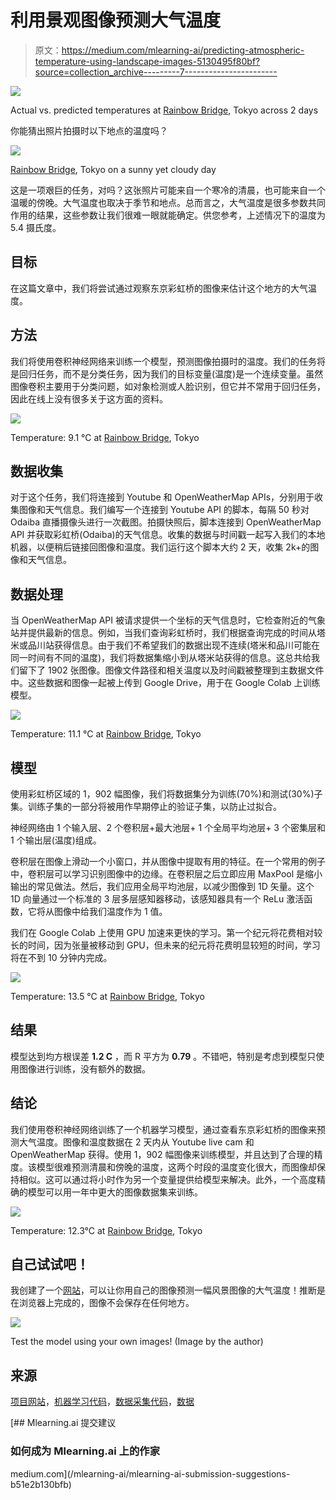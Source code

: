 # 利用景观图像预测大气温度

> 原文：<https://medium.com/mlearning-ai/predicting-atmospheric-temperature-using-landscape-images-5130495f80bf?source=collection_archive---------7----------------------->

![](img/ea2d01f66cd41355dfff60fff8342e1c.png)

Actual vs. predicted temperatures at [Rainbow Bridge](https://www.youtube.com/watch?v=n3B8fp-Henc), Tokyo across 2 days

你能猜出照片拍摄时以下地点的温度吗？

![](img/79ad0af476a6095ca11a19c9dc6fceaf.png)

[Rainbow Bridge](https://www.youtube.com/watch?v=n3B8fp-Henc), Tokyo on a sunny yet cloudy day

这是一项艰巨的任务，对吗？这张照片可能来自一个寒冷的清晨，也可能来自一个温暖的傍晚。大气温度也取决于季节和地点。总而言之，大气温度是很多参数共同作用的结果，这些参数让我们很难一眼就能确定。供您参考，上述情况下的温度为 5.4 摄氏度。

## 目标

在这篇文章中，我们将尝试通过观察东京彩虹桥的图像来估计这个地方的大气温度。

## 方法

我们将使用卷积神经网络来训练一个模型，预测图像拍摄时的温度。我们的任务将是回归任务，而不是分类任务，因为我们的目标变量(温度)是一个连续变量。虽然图像卷积主要用于分类问题，如对象检测或人脸识别，但它并不常用于回归任务，因此在线上没有很多关于这方面的资料。

![](img/ba0400ee24b915a21d0a61d47b277ab1.png)

Temperature: 9.1 °C at [Rainbow Bridge](https://www.youtube.com/watch?v=n3B8fp-Henc), Tokyo

## 数据收集

对于这个任务，我们将连接到 Youtube 和 OpenWeatherMap APIs，分别用于收集图像和天气信息。我们编写一个连接到 Youtube API 的脚本，每隔 50 秒对 Odaiba 直播摄像头进行一次截图。拍摄快照后，脚本连接到 OpenWeatherMap API 并获取彩虹桥(Odaiba)的天气信息。收集的数据与时间戳一起写入我们的本地机器，以便稍后链接回图像和温度。我们运行这个脚本大约 2 天，收集 2k+的图像和天气信息。

## 数据处理

当 OpenWeatherMap API 被请求提供一个坐标的天气信息时，它检查附近的气象站并提供最新的信息。例如，当我们查询彩虹桥时，我们根据查询完成的时间从塔米或品川站获得信息。由于我们不希望我们的数据出现不连续(塔米和品川可能在同一时间有不同的温度)，我们将数据集缩小到从塔米站获得的信息。这总共给我们留下了 1902 张图像。图像文件路径和相关温度以及时间戳被整理到主数据文件中。这些数据和图像一起被上传到 Google Drive，用于在 Google Colab 上训练模型。

![](img/9e8f360e43369404d150336fea690b07.png)

Temperature: 11.1 °C at [Rainbow Bridge](https://www.youtube.com/watch?v=n3B8fp-Henc), Tokyo

## 模型

使用彩虹桥区域的 1，902 幅图像，我们将数据集分为训练(70%)和测试(30%)子集。训练子集的一部分将被用作早期停止的验证子集，以防止过拟合。

神经网络由 1 个输入层、2 个卷积层+最大池层+ 1 个全局平均池层+ 3 个密集层和 1 个输出层(温度)组成。

卷积层在图像上滑动一个小窗口，并从图像中提取有用的特征。在一个常用的例子中，卷积层可以学习识别图像中的边缘。在卷积层之后立即应用 MaxPool 是缩小输出的常见做法。然后，我们应用全局平均池层，以减少图像到 1D 矢量。这个 1D 向量通过一个标准的 3 层多层感知器移动，该感知器具有一个 ReLu 激活函数，它将从图像中给我们温度作为 1 值。

我们在 Google Colab 上使用 GPU 加速来更快的学习。第一个纪元将花费相对较长的时间，因为张量被移动到 GPU，但未来的纪元将花费明显较短的时间，学习将在不到 10 分钟内完成。

![](img/99b216a29e2a36486945b830fdbe0d9d.png)

Temperature: 13.5 °C at [Rainbow Bridge](https://www.youtube.com/watch?v=n3B8fp-Henc), Tokyo

## 结果

模型达到均方根误差 **1.2 C** ，而 R 平方为 **0.79** 。不错吧，特别是考虑到模型只使用图像进行训练，没有额外的数据。

## 结论

我们使用卷积神经网络训练了一个机器学习模型，通过查看东京彩虹桥的图像来预测大气温度。图像和温度数据在 2 天内从 Youtube live cam 和 OpenWeatherMap 获得。使用 1，902 幅图像来训练模型，并且达到了合理的精度。该模型很难预测清晨和傍晚的温度，这两个时段的温度变化很大，而图像却保持相似。这可以通过将小时作为另一个变量提供给模型来解决。此外，一个高度精确的模型可以用一年中更大的图像数据集来训练。

![](img/4dc9f01b57108c46beac1952b75a8fb9.png)

Temperature: 12.3°C at [Rainbow Bridge](https://www.youtube.com/watch?v=n3B8fp-Henc), Tokyo

## **自己试试吧！**

我创建了一个[网站](https://weather-prediction.vercel.app/)，可以让你用自己的图像预测一幅风景图像的大气温度！推断是在浏览器上完成的，图像不会保存在任何地方。

![](img/653bbc40b284b3d852a16dca3a03e477.png)

Test the model using your own images! (Image by the author)

## 来源

[项目网站](https://weather-prediction.vercel.app/)，[机器学习代码](https://colab.research.google.com/drive/1cFlGTV0bDZgda3qLoO5cGHvcbFrHE0J5?usp=sharing)，[数据采集代码](https://colab.research.google.com/drive/11DMV4It_DxDvq1TaojlOROhVncjtp306?usp=sharing)，[数据](https://drive.google.com/drive/folders/19egAgOXflnckYDF9DzvC261R47jqwV_u?usp=sharing)

[](/mlearning-ai/mlearning-ai-submission-suggestions-b51e2b130bfb) [## Mlearning.ai 提交建议

### 如何成为 Mlearning.ai 上的作家

medium.com](/mlearning-ai/mlearning-ai-submission-suggestions-b51e2b130bfb)